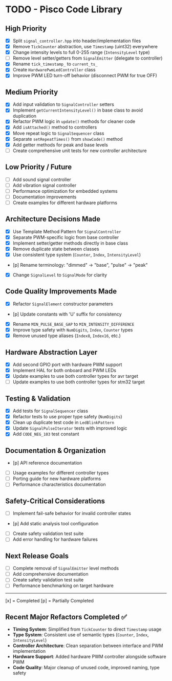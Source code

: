 # TODO - Pisco Code Library

## High Priority
- [x] Split `signal_controller.hpp` into header/implementation files
- [x] Remove `TickCounter` abstraction, use `Timestamp` (uint32) everywhere
- [x] Change intensity levels to full 0-255 range (`IntensityLevel` type)
- [ ] Remove level setter/getters from `SignalEmitter` (delegate to controller)
- [x] Rename `tick_timestamp_` to `current_ts_`
- [x] Create `HardwarePwmLedController` class
- [x] Improve PWM LED turn-off behavior (disconnect PWM for true OFF)

## Medium Priority
- [x] Add input validation to `SignalController` setters 
- [x] Implement `getCurrentIntensityLevel()` in base class to avoid duplication
- [x] Refactor PWM logic in `update()` methods for cleaner code
- [x] Add `isAttached()` method to controllers
- [x] Move repeat logic to `SignalSequencer` class
- [x] Separate `setRepeatTimes()` from `showCode()` method
- [x] Add getter methods for peak and base levels
- [ ] Create comprehensive unit tests for new controller architecture

## Low Priority / Future
- [ ] Add sound signal controller
- [ ] Add vibration signal controller  
- [ ] Performance optimization for embedded systems
- [ ] Documentation improvements
- [ ] Create examples for different hardware platforms

## Architecture Decisions Made
- [x] Use Template Method Pattern for `SignalController`
- [x] Separate PWM-specific logic from base controller
- [x] Implement setter/getter methods directly in base class
- [x] Remove duplicate state between classes
- [x] Use consistent type system (`Counter`, `Index`, `IntensityLevel`)
- [p] Rename terminology: "dimmed" → "base", "pulse" → "peak"
- [x] Change `SignalLevel` to `SignalMode` for clarity

## Code Quality Improvements Made
- [x] Refactor `SignalElement` constructor parameters
- [p] Update constants with 'U' suffix for consistency
- [x] Rename `MIN_PULSE_BASE_GAP` to `MIN_INTENSITY_DIFFERENCE`
- [x] Improve type safety with `NumDigits`, `Index`, `Counter` types
- [x] Remove unused type aliases (`Index8`, `Index16`, etc.)

## Hardware Abstraction Layer
- [x] Add second GPIO port with hardware PWM support
- [x] Implement HAL for both onboard and PWM LEDs
- [x] Update examples to use both controller types for avr target
- [ ] Update examples to use both controller types for stm32 target

## Testing & Validation
- [x] Add tests for `SignalSequencer` class
- [x] Refactor tests to use proper type safety (`NumDigits`)
- [x] Clean up duplicate test code in `LedBlinkPattern`
- [x] Update `SignalPulseIterator` tests with improved logic
- [x] Add `CODE_NEG_103` test constant

## Documentation & Organization
- [p] API reference documentation
- [ ] Usage examples for different controller types
- [ ] Porting guide for new hardware platforms
- [ ] Performance characteristics documentation

## Safety-Critical Considerations
- [ ] Implement fail-safe behavior for invalid controller states
- [p] Add static analysis tool configuration
- [ ] Create safety validation test suite
- [ ] Add error handling for hardware failures

## Next Release Goals
- [ ] Complete removal of `SignalEmitter` level methods
- [ ] Add comprehensive documentation
- [ ] Create safety validation test suite
- [ ] Performance benchmarking on target hardware

---
[x] = Completed
[p] = Partially Completed

## Recent Major Refactors Completed ✅
- **Timing System**: Simplified from `TickCounter` to direct `Timestamp` usage
- **Type System**: Consistent use of semantic types (`Counter`, `Index`, `IntensityLevel`)
- **Controller Architecture**: Clean separation between interface and PWM implementation
- **Hardware Support**: Added hardware PWM controller alongside software PWM
- **Code Quality**: Major cleanup of unused code, improved naming, type safety